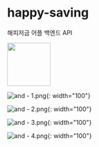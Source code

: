 # happy-saving
해피저금 어플 백엔드 API   

<img src="https://img1.daumcdn.net/thumb/R1280x0/?scode=mtistory2&fname=https%3A%2F%2Fblog.kakaocdn.net%2Fdn%2Fchjh75%2FbtsIhaGQOTj%2Fr4XeFL2o6kpyzZ2sywIHK1%2Fimg.png" width="100" />


 ![and - 1.png](https://img1.daumcdn.net/thumb/R1280x0/?scode=mtistory2&fname=https%3A%2F%2Fblog.kakaocdn.net%2Fdn%2Fchjh75%2FbtsIhaGQOTj%2Fr4XeFL2o6kpyzZ2sywIHK1%2Fimg.png){: width="100"}

![and - 2.png](https://img1.daumcdn.net/thumb/R1280x0/?scode=mtistory2&fname=https%3A%2F%2Fblog.kakaocdn.net%2Fdn%2Fq3QCV%2FbtsIhhr88oh%2F6xGBdHTUPJFflWA0eYmkgk%2Fimg.png){: width="100"}

![and - 3.png](https://img1.daumcdn.net/thumb/R1280x0/?scode=mtistory2&fname=https%3A%2F%2Fblog.kakaocdn.net%2Fdn%2FbczeoY%2FbtsIhg7QM1e%2FOU1nzn4Q65kVuSXIFSyenK%2Fimg.png){: width="100"}

![and - 4.png](https://img1.daumcdn.net/thumb/R1280x0/?scode=mtistory2&fname=https%3A%2F%2Fblog.kakaocdn.net%2Fdn%2FmLSGU%2FbtsIipW1n38%2FmGdQcvQSAIMF3wr6Yf4Hc0%2Fimg.png){: width="100"}
